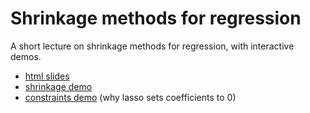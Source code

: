 # Shrinkage methods for regression

A short lecture on shrinkage methods for regression, with interactive demos.

 - [html slides](https://goldingn.github.io/shrinkage_lecture/shrinkage.html)
 - [shrinkage demo](https://goldingn.shinyapps.io/shrinkage_demo/)
 - [constraints demo](https://goldingn.shinyapps.io/constraint_app/) (why lasso sets coefficients to 0)
